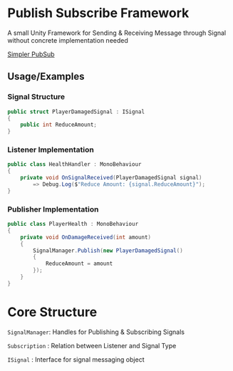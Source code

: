 #  Publish Subscribe Framework

A small Unity Framework for Sending & Receiving Message through Signal without concrete implementation needed

[Simpler PubSub](https://github.com/StinkySteak/com.stinkysteak.simplepubsub)


## Usage/Examples

### Signal Structure
```csharp
public struct PlayerDamagedSignal : ISignal 
{
    public int ReduceAmount;
}
```

### Listener Implementation
```csharp
public class HealthHandler : MonoBehaviour 
{
    private void OnSignalReceived(PlayerDamagedSignal signal)
        => Debug.Log($"Reduce Amount: {signal.ReduceAmount}");
}
```

### Publisher Implementation
```csharp
public class PlayerHealth : MonoBehaviour 
{
    private void OnDamageReceived(int amount)
    {
        SignalManager.Publish(new PlayerDamagedSignal() 
        {
            ReduceAmount = amount
        });
    }
}
```

# Core Structure

`SignalManager`: Handles for Publishing & Subscribing Signals

`Subscription` : Relation between Listener and Signal Type

`ISignal` : Interface for signal messaging object
